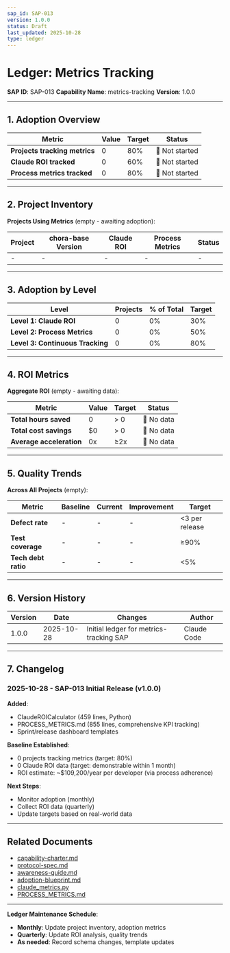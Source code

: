 ```yaml
---
sap_id: SAP-013
version: 1.0.0
status: Draft
last_updated: 2025-10-28
type: ledger
---
```


# Ledger: Metrics Tracking

**SAP ID**: SAP-013
**Capability Name**: metrics-tracking
**Version**: 1.0.0

---

## 1. Adoption Overview

| Metric | Value | Target | Status |
|--------|-------|--------|--------|
| **Projects tracking metrics** | 0 | 80% | 🔴 Not started |
| **Claude ROI tracked** | 0 | 60% | 🔴 Not started |
| **Process metrics tracked** | 0 | 80% | 🔴 Not started |

---

## 2. Project Inventory

**Projects Using Metrics** (empty - awaiting adoption):

| Project | chora-base Version | Claude ROI | Process Metrics | Status |
|---------|-------------------|------------|-----------------|--------|
| - | - | - | - | - |

---

## 3. Adoption by Level

| Level | Projects | % of Total | Target |
|-------|----------|------------|--------|
| **Level 1: Claude ROI** | 0 | 0% | 30% |
| **Level 2: Process Metrics** | 0 | 0% | 50% |
| **Level 3: Continuous Tracking** | 0 | 0% | 80% |

---

## 4. ROI Metrics

**Aggregate ROI** (empty - awaiting data):

| Metric | Value | Target | Status |
|--------|-------|--------|--------|
| **Total hours saved** | 0 | > 0 | 🔴 No data |
| **Total cost savings** | $0 | > 0 | 🔴 No data |
| **Average acceleration** | 0x | ≥2x | 🔴 No data |

---

## 5. Quality Trends

**Across All Projects** (empty):

| Metric | Baseline | Current | Improvement | Target |
|--------|----------|---------|-------------|--------|
| **Defect rate** | - | - | - | <3 per release |
| **Test coverage** | - | - | - | ≥90% |
| **Tech debt ratio** | - | - | - | <5% |

---

## 6. Version History

| Version | Date | Changes | Author |
|---------|------|---------|--------|
| 1.0.0 | 2025-10-28 | Initial ledger for metrics-tracking SAP | Claude Code |

---

## 7. Changelog

### 2025-10-28 - SAP-013 Initial Release (v1.0.0)

**Added**:
- ClaudeROICalculator (459 lines, Python)
- PROCESS_METRICS.md (855 lines, comprehensive KPI tracking)
- Sprint/release dashboard templates

**Baseline Established**:
- 0 projects tracking metrics (target: 80%)
- 0 Claude ROI data (target: demonstrable within 1 month)
- ROI estimate: ~$109,200/year per developer (via process adherence)

**Next Steps**:
- Monitor adoption (monthly)
- Collect ROI data (quarterly)
- Update targets based on real-world data

---

## Related Documents

- [capability-charter.md](capability-charter.md)
- [protocol-spec.md](protocol-spec.md)
- [awareness-guide.md](awareness-guide.md)
- [adoption-blueprint.md](adoption-blueprint.md)
- [claude_metrics.py](../../../static-template/src/__package_name__/utils/claude_metrics.py)
- [PROCESS_METRICS.md](../../../static-template/project-docs/metrics/PROCESS_METRICS.md)

---

**Ledger Maintenance Schedule**:
- **Monthly**: Update project inventory, adoption metrics
- **Quarterly**: Update ROI analysis, quality trends
- **As needed**: Record schema changes, template updates
